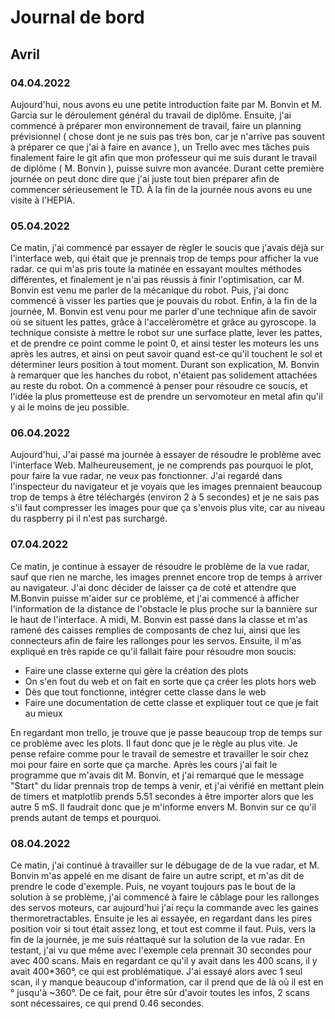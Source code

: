 # Journal de bord
## Avril
### 04.04.2022

Aujourd'hui, nous avons eu une petite introduction faite par M. Bonvin et M. Garcia sur le déroulement général du travail de diplôme. Ensuite, j'ai commencé à préparer mon environnement de travail, faire un planning prévisionnel ( chose dont je ne suis pas très bon, car je n'arrive pas souvent à préparer ce que j'ai à faire en avance ), un Trello avec mes tâches puis finalement faire le git afin que mon professeur qui me suis durant le travail de diplôme ( M. Bonvin ), puisse suivre mon avancée. Durant cette première journée on peut donc dire que j'ai juste tout bien préparer afin de commencer sérieusement le TD. À la fin de la journée nous avons eu une visite à l'HEPIA.

### 05.04.2022

Ce matin, j'ai commencé par essayer de règler le soucis que j'avais déjà sur l'interface web, qui était que je prennais trop de temps pour afficher la vue radar. ce qui m'as pris toute la matinée en essayant moultes méthodes différentes, et finalement je n'ai pas réussis à finir l'optimisation, car M. Bonvin est venu me parler de la mécanique du robot. Puis, j'ai donc commencé à visser les parties que je pouvais du robot. Enfin, à la fin de la journée, M. Bonvin est venu pour me parler d'une technique afin de savoir où se situent les pattes, grâce à l'accelèromètre et grâce au gyroscope. la technique consiste à mettre le robot sur une surface platte, lever les pattes, et de prendre ce point comme le point 0, et ainsi tester les moteurs les uns après les autres, et ainsi on peut savoir quand est-ce qu'il touchent le sol et déterminer leurs position à tout moment. Durant son explication, M. Bonvin à remarquer que les hanches du robot, n'étaient pas solidement attachées au reste du robot. On a commencé à penser pour résoudre ce soucis, et l'idée la plus prometteuse est de prendre un servomoteur en metal afin qu'il y ai le moins de jeu possible.

### 06.04.2022

Aujourd'hui, J'ai passé ma journée à essayer de résoudre le problème avec l'interface Web. Malheureusement, je ne comprends pas pourquoi le plot, pour faire la vue radar, ne veux pas fonctionner. J'ai regardé dans l'inspecteur du navigateur et je voyais que les images prennaient beaucoup trop de temps à être téléchargés (environ 2 à 5 secondes) et je ne sais pas s'il faut compresser les images pour que ça s'envois plus vite, car au niveau du raspberry pi il n'est pas surchargé.

### 07.04.2022

Ce matin, je continue à essayer de résoudre le problème de la vue radar, sauf que rien ne marche, les images prennet encore trop de temps à arriver au navigateur. J'ai donc décider de laisser ça de coté et attendre que M.Bonvin puisse m'aider sur ce problème, et j'ai commencé à afficher l'information de la distance de l'obstacle le plus proche sur la bannière sur le haut de l'interface.
A midi, M. Bonvin est passé dans la classe et m'as ramené des caisses remplies de composants de chez lui, ainsi que les connecteurs afin de faire les rallonges pour les servos. Ensuite, il m'as expliqué en très rapide ce qu'il fallait faire pour résoudre mon soucis: 
- Faire une classe externe qui gère la création des plots
- On s'en fout du web et on fait en sorte que ça créer les plots hors web
- Dès que tout fonctionne, intégrer cette classe dans le web
- Faire une documentation de cette classe et expliquer tout ce que je fait au mieux

En regardant mon trello, je trouve que je passe beaucoup trop de temps sur ce problème avec les plots. Il faut donc que je le règle au plus vite. Je pense refaire comme pour le travail de semestre et travailler le soir chez moi pour faire en sorte que ça marche.
Après les cours j'ai fait le programme que m'avais dit M. Bonvin, et j'ai remarqué que le message "Start" du lidar prennais trop de temps à venir, et j'ai vérifié en mettant plein de timers et matplotlib prends 5.51 secondes à être importer alors que les autre 5 mS. Il faudrait donc que je m'informe envers M. Bonvin sur ce qu'il prends autant de temps et pourquoi.

### 08.04.2022

Ce matin, j'ai continué à travailler sur le débugage de de la vue radar, et M. Bonvin m'as appelé en me disant de faire un autre script, et m'as dit de prendre le code d'exemple. Puis, ne voyant toujours pas le bout de la solution à se problème, j'ai commencé à faire le câblage pour les rallonges des servos moteurs, car aujourd'hui j'ai reçu la commande avec les gaines thermoretractables. Ensuite je les ai essayée, en regardant dans les pires position voir si tout était assez long, et tout est comme il faut. Puis, vers la fin de la journée, je me suis réattaqué sur la solution de la vue radar. En testant, j'ai vu que même avec l'exemple cela prennait 30 secondes pour avec 400 scans. Mais en regardant ce qu'il y avait dans les 400 scans, il y avait 400*360°, ce qui est problématique. J'ai essayé alors avec 1 seul scan, il y manque beaucoup d'information, car il prend que de là où il est en ° jusqu'à ~360°. De ce fait, pour être sûr d'avoir toutes les infos, 2 scans sont nécessaires, ce qui prend 0.46 secondes.
